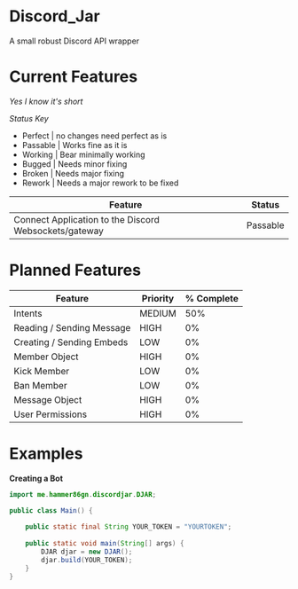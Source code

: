 # Discord_Jar

A small robust Discord API wrapper

# Current Features

*Yes I know it's short*

*Status Key*
- Perfect  | no changes need perfect as is
- Passable | Works fine as it is
- Working  | Bear minimally working
- Bugged | Needs minor fixing
- Broken | Needs major fixing
- Rework | Needs a major rework to be fixed


| Feature                                               | Status   |
|-------------------------------------------------------|----------|
| Connect Application to the Discord Websockets/gateway | Passable |


# Planned Features

| Feature                   | Priority | % Complete |
|---------------------------|----------|------------|
| Intents                   | MEDIUM   | 50%        |
| Reading / Sending Message | HIGH     | 0%         |
| Creating / Sending Embeds | LOW      | 0%         |
| Member Object             | HIGH     | 0%         |
| Kick Member               | LOW      | 0%         |
| Ban Member                | LOW      | 0%         |
| Message Object            | HIGH     | 0%         |
| User Permissions          | HIGH     | 0%         |

# Examples

<b>Creating a Bot</b>

```java
import me.hammer86gn.discordjar.DJAR;

public class Main() {
    
    public static final String YOUR_TOKEN = "YOURTOKEN";
    
    public static void main(String[] args) {
        DJAR djar = new DJAR();
        djar.build(YOUR_TOKEN);
    }
}
```